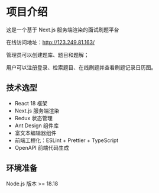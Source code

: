 # 项目介绍
这是一个基于 Next.js 服务端渲染的面试刷题平台

在线访问地址：http://123.249.81.163/

管理员可以创建题库、题目和题解；

用户可以注册登录、检索题目、在线刷题并查看刷题记录日历图。

##  技术选型
- React 18 框架
- Next.js 服务端渲染
- Redux 状态管理
- Ant Design 组件库
- 富文本编辑器组件
- 前端工程化：ESLint + Prettier + TypeScript
- OpenAPI 前端代码生成

## 环境准备
Node.js 版本 >= 18.18